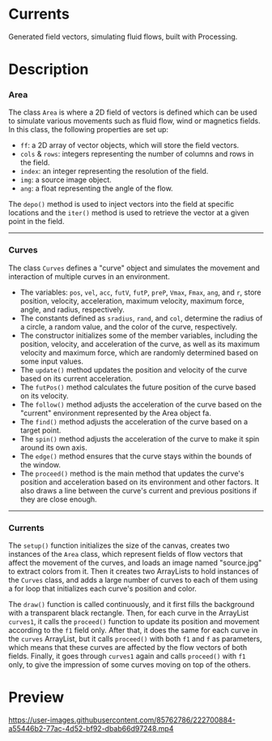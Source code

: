 # Currents

Generated field vectors, simulating fluid flows, built with Processing.

# Description

### Area

The class `Area` is where a 2D field of vectors is defined which can be used to simulate various movements such as fluid flow, wind or magnetics fields. In this class, the following properties are set up:

- `ff`: a 2D array of vector objects, which will store the field vectors.
- `cols` & `rows`: integers representing the number of columns and rows in the field.
- `index`: an integer representing the resolution of the field.
- `img`: a source image object.
- `ang`: a float representing the angle of the flow.

The `depo()` method is used to inject vectors into the field at specific locations and the `iter()` method is used to retrieve the vector at a given point in the field.

---

### Curves

The class `Curves` defines a "curve" object and simulates the movement and interaction of multiple curves in an environment.

- The variables: `pos`, `vel`, `acc`, `futV`, `futP`, `preP`, `Vmax`, `Fmax`, `ang`, and `r`, store position, velocity, acceleration, maximum velocity, maximum force, angle, and radius, respectively.
- The constants defined as `sradius`, `rand`, and `col`, determine the radius of a circle, a random value, and the color of the curve, respectively.
- The constructor initializes some of the member variables, including the position, velocity, and acceleration of the curve, as well as its maximum velocity and maximum force, which are randomly determined based on some input values.
- The `update()` method updates the position and velocity of the curve based on its current acceleration.
- The `futPos()` method calculates the future position of the curve based on its velocity.
- The `follow()` method adjusts the acceleration of the curve based on the "current" environment represented by the Area object fa.
- The `find()` method adjusts the acceleration of the curve based on a target point.
- The `spin()` method adjusts the acceleration of the curve to make it spin around its own axis.
- The `edge()` method ensures that the curve stays within the bounds of the window.
- The `proceed()` method is the main method that updates the curve's position and acceleration based on its environment and other factors. It also draws a line between the curve's current and previous positions if they are close enough.

---

### Currents

The `setup()` function initializes the size of the canvas, creates two instances of the `Area` class, which represent fields of flow vectors that affect the movement of the curves, and loads an image named "source.jpg" to extract colors from it. Then it creates two ArrayLists to hold instances of the `Curves` class, and adds a large number of curves to each of them using a for loop that initializes each curve's position and color.

The `draw()` function is called continuously, and it first fills the background with a transparent black rectangle. Then, for each curve in the ArrayList `curves1`, it calls the `proceed()` function to update its position and movement according to the `f1` field only. After that, it does the same for each curve in the `curves` ArrayList, but it calls `proceed()` with both `f1` and `f` as parameters, which means that these curves are affected by the flow vectors of both fields. Finally, it goes through `curves1` again and calls `proceed()` with `f1` only, to give the impression of some curves moving on top of the others.

# Preview

https://user-images.githubusercontent.com/85762786/222700884-a55446b2-77ac-4d52-bf92-dbab66d97248.mp4

